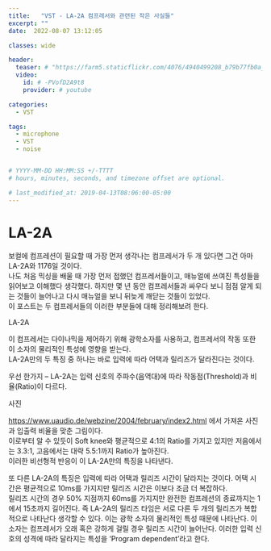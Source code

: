 ```yaml
---
title:   "VST - LA-2A 컴프레서와 관련된 작은 사실들"
excerpt: ""
date:  2022-08-07 13:12:05

classes: wide

header:
  teaser: # "https://farm5.staticflickr.com/4076/4940499208_b79b77fb0a_z.jpg"
  video:
    id: # -PVofD2A9t8
    provider: # youtube

categories:
  - VST

tags:
  - microphone
  - VST
  - noise


# YYYY-MM-DD HH:MM:SS +/-TTTT 
# hours, minutes, seconds, and timezone offset are optional.

# last_modified_at: 2019-04-13T08:06:00-05:00
---
```


# LA-2A

보컬에 컴프레션이 필요할 때 가장 먼저 생각나는 컴프레서가 두 개 있다면 그건 아마 LA-2A와 1176일 것이다.  
나도 처음 믹싱을 배울 때 가장 먼저 접했던 컴프레서들이고, 매뉴얼에 쓰여진 특성들을 읽어보고 이해했다 생각했다. 하지만 몇 년 동안 컴프레서들과 싸우다 보니 점점 알게 되는 것들이 늘어나고 다시 매뉴얼을 보니 뒤늦게 깨닫는 것들이 있었다.  
이 포스트는 두 컴프레서들의 이러한 부분들에 대해 정리해보려 한다.  

LA-2A 

이 컴프레서는 다이나믹을 제어하기 위해 광학소자를 사용하고, 컴프레서의 작동 또한 이 소자의 물리적인 특성에 영향을 받는다.  
LA-2A만의 두 특징 중 하나는 바로 입력에 따라 어택과 릴리즈가 달라진다는 것이다.  

우선 한가지 – LA-2A는 입력 신호의 주파수(음역대)에 따라 작동점(Threshold)과 비율(Ratio)이 다르다. 

사진

https://www.uaudio.de/webzine/2004/february/index2.html 에서 가져온 사진과 입출력 비율을 맞춘 그림이다.  
이로부터 알 수 있듯이 Soft knee와 평균적으로 4:1의 Ratio를 가지고 있지만 저음에서는 3.3:1, 고음에서는 대략 5.5:1까지 Ratio가 높아진다.  
이러한 비선형적 반응이 이 LA-2A만의 특징을 나타낸다.  

또 다른 LA-2A의 특징은 입력에 따라 어택과 릴리즈 시간이 달라지는 것이다. 어택 시간은 평균적으로 10ms를 가지지만 릴리즈 시간은 이보다 조금 더 복잡하다.  
릴리즈 시간의 경우 50% 지점까지 60ms를 가지지만 완전한 컴프레션의 종료까지는 1에서 15초까지 길어진다. 즉 LA-2A의 릴리즈 타임은 서로 다른 두 개의 릴리즈가 복합적으로 나타난다 생각할 수 있다. 이는 광학 소자의 물리적인 특성 때문에 나타난다. 이 소자는 컴프레서가 오래 혹은 강하게 걸릴 경우 릴리즈 시간이 늘어난다. 이러한 입력 신호의 성격에 따라 달라지는 특성을 ‘Program dependent’라고 한다. 
